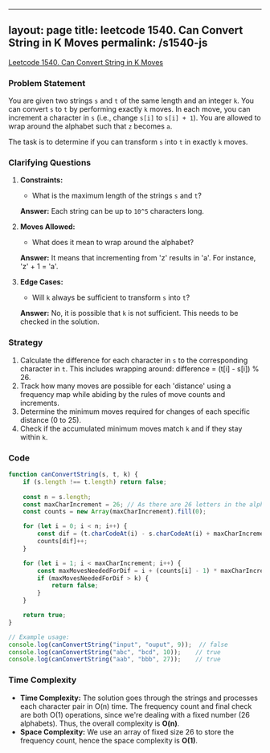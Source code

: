 
---
layout: page
title: leetcode 1540. Can Convert String in K Moves
permalink: /s1540-js
---
[Leetcode 1540. Can Convert String in K Moves](https://algoadvance.github.io/algoadvance/l1540)
### Problem Statement
You are given two strings `s` and `t` of the same length and an integer `k`. You can convert `s` to `t` by performing exactly `k` moves. In each move, you can increment a character in `s` (i.e., change `s[i]` to `s[i] + 1`). You are allowed to wrap around the alphabet such that `z` becomes `a`.

The task is to determine if you can transform `s` into `t` in exactly `k` moves.

### Clarifying Questions
1. **Constraints:**
   - What is the maximum length of the strings `s` and `t`?
   
   **Answer:** Each string can be up to `10^5` characters long.

2. **Moves Allowed:**
   - What does it mean to wrap around the alphabet?

   **Answer:** It means that incrementing from 'z' results in 'a'. For instance, 'z' + 1 = 'a'.

3. **Edge Cases:**
   - Will `k` always be sufficient to transform `s` into `t`?

   **Answer:** No, it is possible that `k` is not sufficient. This needs to be checked in the solution.

### Strategy
1. Calculate the difference for each character in `s` to the corresponding character in `t`. This includes wrapping around: difference = (t[i] - s[i]) % 26.
2. Track how many moves are possible for each 'distance' using a frequency map while abiding by the rules of move counts and increments.
3. Determine the minimum moves required for changes of each specific distance (0 to 25).
4. Check if the accumulated minimum moves match `k` and if they stay within `k`.

### Code
```javascript
function canConvertString(s, t, k) {
    if (s.length !== t.length) return false;
    
    const n = s.length;
    const maxCharIncrement = 26; // As there are 26 letters in the alphabet
    const counts = new Array(maxCharIncrement).fill(0);

    for (let i = 0; i < n; i++) {
        const dif = (t.charCodeAt(i) - s.charCodeAt(i) + maxCharIncrement) % maxCharIncrement;
        counts[dif]++;
    }

    for (let i = 1; i < maxCharIncrement; i++) {
        const maxMovesNeededForDif = i + (counts[i] - 1) * maxCharIncrement;
        if (maxMovesNeededForDif > k) {
            return false;
        }
    }

    return true;
}

// Example usage:
console.log(canConvertString("input", "ouput", 9));  // false
console.log(canConvertString("abc", "bcd", 10));    // true
console.log(canConvertString("aab", "bbb", 27));    // true
```

### Time Complexity
- **Time Complexity:** The solution goes through the strings and processes each character pair in O(n) time. The frequency count and final check are both O(1) operations, since we're dealing with a fixed number (26 alphabets). Thus, the overall complexity is **O(n)**.
- **Space Complexity:** We use an array of fixed size 26 to store the frequency count, hence the space complexity is **O(1)**.